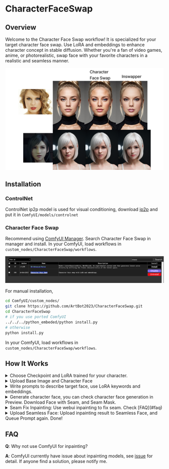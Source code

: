 # CharacterFaceSwap

## Overview

Welcome to the Character Face Swap workflow! It is specialized for your target character face swap. Use LoRA and embeddings to enhance character concept in stable diffusion. Whether you're a fan of video games, anime, or photorealistic, swap face with your favorite characters in a realistic and seamless manner.

![compare](images/compare.png)

## Installation

### ControlNet

ControlNet ip2p model is used for visual conditioning, download [ip2p](https://huggingface.co/lllyasviel/ControlNet-v1-1/blob/main/control_v11e_sd15_ip2p.pth) and put it in `ComfyUI/models/controlnet`

### Character Face Swap

Recommend using [ComfyUI Manager](https://github.com/ltdrdata/ComfyUI-Manager).
Search Character Face Swap in manager and install. 
In your ComfyUI, load workflows in `custom_nodes/CharacterFaceSwap/workflows`.

![Alt text](images/ComfyManager.png)

For manual installation,

```bash
cd ComfyUI/custom_nodes/
git clone https://github.com/ArtBot2023/CharacterFaceSwap.git
cd CharacterFaceSwap
# if you use ported ComfyUI
../../../python_embeded/python install.py
# otherwise
python install.py
```

In your ComfyUI, load workflows in `custom_nodes/CharacterFaceSwap/workflows`.


## How It Works

<details>
  <summary>Choose Checkpoint and LoRA trained for your character.</summary>
  <img src="images/choose_model.png" width="300">
</details>

<details>
  <summary>Upload Base Image and Character Face</summary>
  <img alt="123" src="images/upload_face.png" width="300"/>
</details>


<details>
  <summary>Write prompts to describe target face, use LoRA keywords and embeddings.</summary>
  <img alt="123" src="images/prompt.png" width="300"/>
</details>

<details>
  <summary>
  Generate character face, you can check character face generation in Preview. Download Face with Seam, and Seam Mask.
  </summary>
  
  ![Alt text](images/preview_face.png)
</details>

<details>
  <summary>
  Seam Fix Inpainting: Use webui inpainting to fix seam. Check [FAQ](#faq)
  </summary>
  <img src="images/fix_seam.png" width="300">
</details>

<details>
  <summary>
  Upload Seamless Face: Upload inpainting result to Seamless Face, and Queue Prompt again. Done!
  </summary>
  <img src="images/seamless_face.png" width="300"/>  
</details>

## FAQ

**Q**: Why not use ComfyUI for inpainting?

**A**: ComfyUI currently have issue about inpainting models, see [issue](https://github.com/comfyanonymous/ComfyUI/issues/1186) for detail. If anyone find a solution, please notify me.
